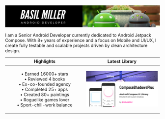 [![](/media/header.png)](https://www.linkedin.com/in/gigamole/)

I am a Senior Android Developer currently dedicated to Android Jetpack Compose. With 8+ years of
experience and a focus on Mobile and UI/UX, I create fully testable and scalable projects driven by
clean architecture design.

|Highlights|Latest Library|
|:-:|:-:|
|<br>• Earned 16000+ stars<br>• Reviewed 4 books<br>• Ex-co-founded agency<br>• Completed 25+ apps<br>• Created 80+ paintings<br>• Roguelike games lover<br>• Sport-chill-work balance<br><img height="1" width="390"/>|<a href="https://github.com/GIGAMOLE/ComposeShadowsPlus"><img src="/media/ComposeShadowsPlus.png" width="390"/></a>
